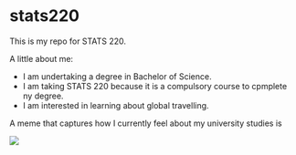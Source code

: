 # stats220

This is my repo for STATS 220. 

A little about me:

- I am undertaking a degree in Bachelor of Science.
- I am taking STATS 220 because it is a compulsory course to cpmplete ny degree.
- I am interested in learning about global travelling.

A meme that captures how I currently feel about my university studies is

![](https://c.tenor.com/8druEACXtX8AAAAd/tenor.gif)
